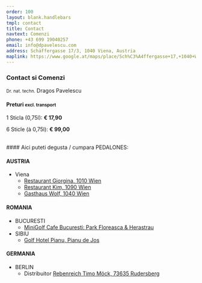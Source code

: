 ```yaml
---
order: 100
layout: blank.handlebars
tmpl: contact
title: Contact
navtext: Comenzi
phone: +43 699 19040257
email: info@dpavelescu.com
address: Schäffergasse 17/3, 1040 Viena, Austria
maplink: https://www.google.at/maps/place/Sch%C3%A4ffergasse+17,+1040+Wien/@48.1935518,16.3612394,17z/data=!3m1!4b1!4m2!3m1!1s0x476d0780d79a6d73:0x690eaee21b9accda
---
```

### Contact si Comenzi

<small>Dr. nat. techn.</small> Dragos Pavelescu

#### Preturi <small>excl. transport</small>

1 Sticla (0,75l): **€ 17,90** 

6 Sticle (à 0,75l): **€ 99,00**

<br>
#### Aici puteti degusta / cumpara PEDALONES:

#### AUSTRIA

- Viena
	- [Restaurant Giorgina, 1010 Wien](http://www.giorgina.at)
	- [Restaurant Kim, 1090 Wien](http://www.sohyikim.com/restaurant)
	- [Gasthaus Wolf, 1040 Wien](http://www.gasthauswolf.at)

#### ROMANIA

- BUCURESTI
	- [MiniGolf Cafe Bucuresti: Park Floreasca & Herastrau](http://www.minigolf-cafe.ro/bucuresti)
- SIBIU
	- [Golf Hotel Pianu, Pianu de Jos](http://www.golfhotelpianu.ro)

####  GERMANIA

- BERLIN
	- Distribuitor [Rebenreich Timo Möck, 73635 Rudersberg](http://www.rebenreich.com)

